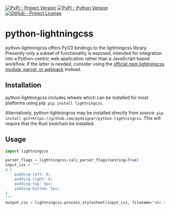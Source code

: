 [![PyPI - Project Version](https://img.shields.io/pypi/v/lightningcss)](https://pypi.org/project/lightningcss)
[![PyPI - Python Version](https://img.shields.io/pypi/pyversions/lightningcss)](https://pypi.org/project/anchovy)
[![GitHub - Project License](https://img.shields.io/github/license/pydsigner/python-lightningcss)](https://github.com/pydsigner/python-lightningcss)

# python-lightningcss

python-lightningcss offers PyO3 bindings to the lightningcss library. Presently
only a subset of functionality is exposed, intended for integration into a
Python-centric web application rather than a JavaScript-based workflow. If the
latter is needed, consider using the [official npm lightningcss module, parcel,
or webpack](https://lightningcss.dev/docs.html) instead.

## Installation

python-lightningcss includes wheels which can be installed for most platforms
using pip: `pip install lightningcss`.

Alternatively, python-lightningcss may be installed directly from source:
`pip install git+https://github.com/pydsigner/python-lightningcss`. This will
require that the Rust toolchain be installed.

## Usage

```py
import lightningcss

parser_flags = lightningcss.calc_parser_flags(nesting=True)
input_css = """
a {
    padding-left: 0;
    padding-right: 0;
    padding-top: 5px;
    padding-bottom: 5px;
}
"""
output_css = lightningcss.process_stylesheet(input_css, filename="abc.css", browsers_list=['defaults'])
```
